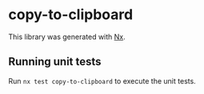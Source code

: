# copy-to-clipboard

This library was generated with [Nx](https://nx.dev).

## Running unit tests

Run `nx test copy-to-clipboard` to execute the unit tests.
